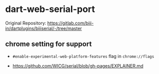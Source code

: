 # dart-web-serial-port

Original Repository: https://gitlab.com/biii-in/dartplugins/biiiserial/-/tree/master

## chrome setting for support
- `#enable-experimental-web-platform-features` flag in `chrome://flags`

- https://github.com/WICG/serial/blob/gh-pages/EXPLAINER.md

